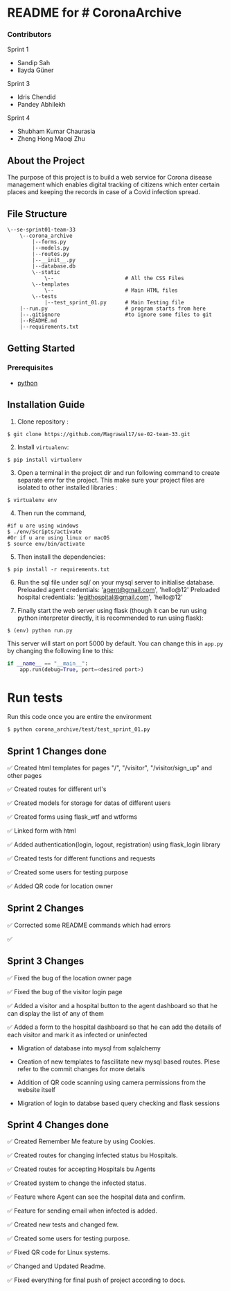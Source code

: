 # README for # CoronaArchive

### Contributors

Sprint 1

- Sandip Sah
- Ilayda Güner

Sprint 3

- Idris Chendid
- Pandey Abhilekh

Sprint 4

- Shubham Kumar Chaurasia
- Zheng Hong Maoqi Zhu

## About the Project

The purpose of this project is to build a web service for Corona disease management which
enables digital tracking of citizens which enter certain places and keeping the records in case of a
Covid infection spread.

## File Structure

```
\--se-sprint01-team-33
    \--corona_archive
        |--forms.py
        |--models.py
        |--routes.py
        |--__init__.py
        |--database.db
        \--static
            \--                       # All the CSS Files
        \--templates
            \--                       # Main HTML files
        \--tests
            |--test_sprint_01.py      # Main Testing file
    |--run.py                         # program starts from here
    |--.gitignore                     #to ignore some files to git
    |--README.md
    |--requirements.txt
```

## Getting Started

### Prerequisites

- [python](https://www.python.org/downloads/)

## Installation Guide

1. Clone repository :

```
$ git clone https://github.com/Magrawal17/se-02-team-33.git
```

2. Install `virtualenv`:

```
$ pip install virtualenv
```

3. Open a terminal in the project dir and run following command to create separate env for the project. This make sure your project files are isolated to other installed libraries :

```
$ virtualenv env
```

4. Then run the command,

```
#if u are using windows
$ ./env/Scripts/activate
#Or if u are using linux or macOS
$ source env/bin/activate
```

5. Then install the dependencies:

```
$ pip install -r requirements.txt
```

6. Run the sql file under sql/ on your mysql server to initialise database.
   Preloaded agent credentials: 'agent@gmail.com', 'hello@12'
   Preloaded hospital credentials: 'legithospital@gmail.com', 'hello@12'

7. Finally start the web server using flask (though it can be run using python interpreter directly, it is recommended to run using flask):

```
$ (env) python run.py
```

This server will start on port 5000 by default. You can change this in `app.py` by changing the following line to this:

```python
if __name__ == "__main__":
    app.run(debug=True, port=<desired port>)
```

# Run tests

Run this code once you are entire the environment

```sh
$ python corona_archive/test/test_sprint_01.py
```

## Sprint 1 Changes done

✅ Created html templates for pages "/", "/visitor", "/visitor/sign_up" and other pages

✅ Created routes for different url's

✅ Created models for storage for datas of different users

✅ Created forms using flask_wtf and wtforms

✅ Linked form with html

✅ Added authentication(login, logout, registration) using flask_login library

✅ Created tests for different functions and requests

✅ Created some users for testing purpose

✅ Added QR code for location owner

## Sprint 2 Changes

✅ Corrected some README commands which had errors

✅

## Sprint 3 Changes

✅ Fixed the bug of the location owner page

✅ Fixed the bug of the visitor login page

✅ Added a visitor and a hospital button to the agent dashboard so that he can display the list of any of them

✅ Added a form to the hospital dashboard so that he can add the details of each visitor and mark it as infected or uninfected

- Migration of database into mysql from sqlalchemy

- Creation of new templates to fascilitate new mysql based routes. Plese refer to the commit changes for more details

- Addition of QR code scanning using camera permissions from the website itself

- Migration of login to databse based query checking and flask sessions

## Sprint 4 Changes done

✅ Created Remember Me feature by using Cookies.

✅ Created routes for changing infected status bu Hospitals.

✅ Created routes for accepting Hospitals bu Agents

✅ Created system to change the infected status.

✅ Feature where Agent can see the hospital data and confirm.

✅ Feature for sending email when infected is added.

✅ Created new tests and changed few.

✅ Created some users for testing purpose.

✅ Fixed QR code for Linux systems.

✅ Changed and Updated Readme.

✅ Fixed everything for final push of project according to docs.
